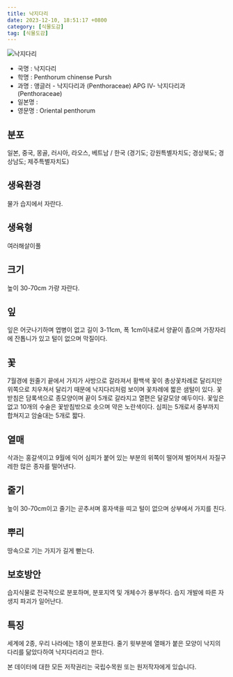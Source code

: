 ```yaml
---
title: 낙지다리
date: 2023-12-10, 18:51:17 +0800
category: [식물도감]
tag: [식물도감]
---
```




![낙지다리](http://www.nature.go.kr/fileUpload/plants/basic/Crassulaceae/Penthorum/18370/1_th2.JPG)
- 국명 : 낙지다리
- 학명 : Penthorum chinense Pursh
- 과명 : 앵글러 - 낙지다리과 (Penthoraceae) APG Ⅳ- 낙지다리과 (Penthoraceae)
- 일본명 : 
- 영문명 : Oriental penthorum


## 분포
일본, 중국, 몽골, 러시아, 라오스, 베트남 / 한국 (경기도; 강원특별자치도; 경상북도; 경상남도; 제주특별자치도) 
## 생육환경
물가 습지에서 자란다.
## 생육형
여러해살이풀 
## 크기
높이 30-70cm 가량 자란다.
## 잎
잎은 어긋나기하며 엽병이 없고 길이 3-11cm, 폭 1cm이내로서 양끝이 좁으며 가장자리에 잔톱니가 있고 털이 없으며 막질이다.
## 꽃
7월경에 원줄기 끝에서 가지가 사방으로 갈라져서 황백색 꽃이 총상꽃차례로 달리지만 위쪽으로 치우쳐서 달리기 때문에 낙지다리처럼 보이며 꽃차례에 짧은 샘털이 있다. 꽃받침은 담록색으로 종모양이며 끝이 5개로 갈라지고 열편은 달걀모양 예두이다. 꽃잎은 없고 10개의 수술은 꽃받침밖으로 솟으며 약은 노란색이다. 심피는 5개로서 중부까지 합쳐지고 암술대는 5개로 짧다.
## 열매
삭과는 홍갈색이고 9월에 익어 심피가 붙어 있는 부분의 위쪽이 떨어져 벌어져서 자질구레한 많은 종자를 떨어낸다.
## 줄기
높이 30-70cm이고 줄기는 곧추서며 홍자색을 띠고 털이 없으며 상부에서 가지를 친다.
## 뿌리
땅속으로 기는 가지가 길게 뻗는다.
## 보호방안
습지식물로 전국적으로 분포하며, 분포지역 및 개체수가 풍부하다. 습지 개발에 따른 자생지 파괴가 일어난다.
## 특징
세계에 2종, 우리 나라에는 1종이 분포한다. 줄기 윗부분에 열매가 붙은 모양이 낙지의 다리를 닮았다하여 낙지다리라고 한다.






본 데이터에 대한 모든 저작권리는 국립수목원 또는 원저작자에게 있습니다.
